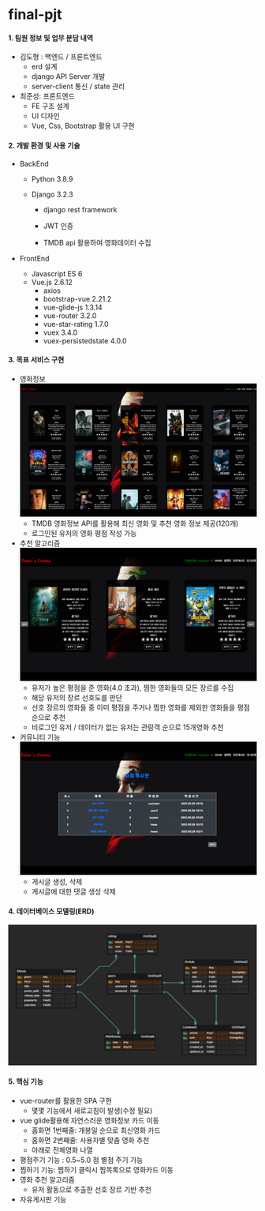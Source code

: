 # final-pjt

#### 1. 팀원 정보 및 업무 분담 내역

- 김도형 : 백엔드 / 프론트엔드
  - erd 설계
  - django API Server 개발
  - server-client 통신 / state 관리
- 최준성: 프론트엔드
  - FE 구조 설계
  - UI 디자인
  - Vue, Css, Bootstrap 활용 UI 구현

#### 2. 개발 환경 및 사용 기술

- BackEnd

  - Python 3.8.9

  - Django 3.2.3

    - django rest framework 

    - JWT 인증

    - TMDB api 활용하여 영화데이터 수집

      

- FrontEnd

  - Javascript ES 6
  - Vue.js 2.6.12
    - axios
    - bootstrap-vue 2.21.2
    - vue-glide-js 1.3.14
    - vue-router 3.2.0
    - vue-star-rating 1.7.0
    - vuex 3.4.0
    - vuex-persistedstate 4.0.0

#### 3. 목표 서비스 구현

  - 영화정보
    ![image-20210914214346409](README.assets/image-20210914214346409.png)
    - TMDB 영화정보 API를 활용해 최신 영화 및 추천 영화 정보 제공(120개)
    - 로그인된 유저의 영화 평점 작성 가능 
  - 추천 알고리즘
    ![image-20210914214435581](README.assets/image-20210914214435581.png)
    - 유저가 높은 평점을 준 영화(4.0 초과), 찜한 영화들의 모든 장르를 수집 
    - 해당 유저의 장르 선호도를 판단
    - 선호 장르의 영화들 중 이미 평점을 주거나 찜한 영화를 제외한 영화들을 평점 순으로 추천
    - 비로그인 유저 / 데이터가 없는 유저는 관람객 순으로 15개영화 추천
  - 커뮤니티 기능
    ![image-20210914214643647](README.assets/image-20210914214643647.png)
    - 게시글 생성, 삭제
    - 게시글에 대한 댓글 생성 삭제

#### 4. 데이터베이스 모델링(ERD)

![image-20210527223232909](README.assets/image-20210527223232909.png)

#### 5.  핵심 기능

- vue-router를 활용한 SPA 구현
  - 몇몇 기능에서 새로고침이 발생(수정 필요)
- vue glide활용해 자연스러운 영화정보 카드 이동
  -  홈화면 1번째줄:  개봉일 순으로 최신영화 카드
  -  홈화면 2번째줄: 사용자별 맞춤 영화 추천
  - 아래로 전체영화 나열 
- 평점주기 기능 : 0.5~5.0 점 별점 주기 가능
- 찜하기 기능: 찜하기 클릭시 찜목록으로 영화카드 이동
- 영화 추천 알고리즘
  - 유저 활동으로 추출한 선호 장르 기반 추천
- 자유게시판 기능



